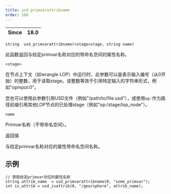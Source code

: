 ```yaml
---
title: usd_primvarattribname
order: 106
---
```

| Since | 18.0 |
| --- | --- |

`string  usd_primvarattribname(<stage>stage, string name)`

此函数返回与给定primvar名称对应的带命名空间的属性名称。

`<stage>`

在节点上下文（如wrangle LOP）中运行时，此参数可以是表示输入编号（从0开始）的整数，用于读取stage。该整数等效于引用特定输入的字符串形式，例如"opinput:0"。

您也可以使用此参数引用USD文件（例如"/path/to/file.usd"），或使用`op:`作为路径前缀引用其他LOP节点的已处理stage（例如"op:/stage/lop_node"）。

`name`

Primvar名称（不带命名空间）。

返回值

与给定primvar名称对应的属性带命名空间名称。

## 示例

```vex
// 获取给定primvar对应的属性名称
string attrib_name  = usd_primvarattribname(0, "some_primvar");
int is_attrib = usd_isattrib(0, "/geo/sphere", attrib_name);

```
